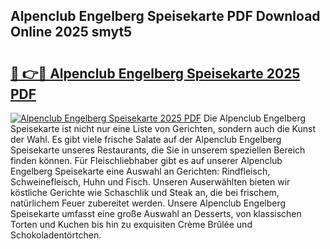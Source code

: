 ## Alpenclub Engelberg Speisekarte PDF Download Online 2025 smyt5

# <h2><a href="http://gc6vh0.nevu.top/?p=Alpenclub+Engelberg+Speisekarte">🔗 👉🔴 Alpenclub Engelberg Speisekarte 2025 PDF</a></h2>

[![Alpenclub Engelberg Speisekarte 2025 PDF](https://i.imgur.com/dBaPXMq.png)](http://gc6vh0.nevu.top/?p=Alpenclub+Engelberg+Speisekarte)
Die Alpenclub Engelberg Speisekarte ist nicht nur eine Liste von Gerichten, sondern auch die Kunst der Wahl. Es gibt viele frische Salate auf der Alpenclub Engelberg Speisekarte unseres Restaurants, die Sie in unserem speziellen Bereich finden können. Für Fleischliebhaber gibt es auf unserer Alpenclub Engelberg Speisekarte eine Auswahl an Gerichten: Rindfleisch, Schweinefleisch, Huhn und Fisch. Unseren Auserwählten bieten wir köstliche Gerichte wie Schaschlik und Steak an, die bei frischem, natürlichem Feuer zubereitet werden. Unsere Alpenclub Engelberg Speisekarte umfasst eine große Auswahl an Desserts, von klassischen Torten und Kuchen bis hin zu exquisiten Crème Brûlée und Schokoladentörtchen.
